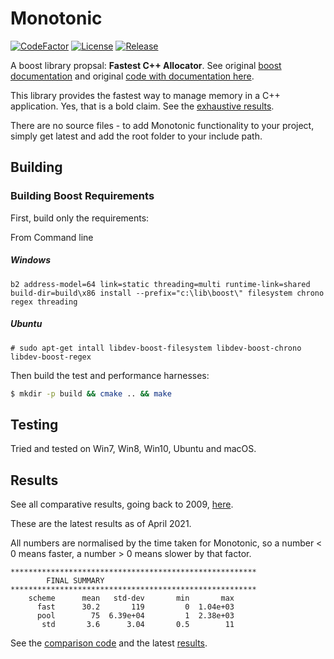 # Monotonic
[![CodeFactor](https://www.codefactor.io/repository/github/cschladetsch/monotonic/badge)](https://www.codefactor.io/repository/github/cschladetsch/monotonic)
[![License](https://img.shields.io/github/license/cschladetsch/monotonic.svg?label=License&maxAge=86400)](./LICENSE.txt)
[![Release](https://img.shields.io/github/release/cschladetsch/monotonic.svg?label=Release&maxAge=60)](https://github.com/cschladetsch/monotonic/releases/latest)

A boost library propsal: **Fastest C++ Allocator**. See original [boost documentation](https://htmlpreview.github.io/?ttps://github.com/cschladetsch/Monotonic/blob/develop/libs/monotonic/doc/html/index.html) and original [code with documentation here](https://svn.boost.org/svn/boost/sandbox/monotonic/libs/monotonic/doc/html/index.html).

This library provides the fastest way to manage memory in a C++ application. Yes, that is a bold claim. See the [exhaustive results]( http://github.com/cschladetsch/Monotonic/tree/master/libs/monotonic/test/results/). 

There are no source files - to add Monotonic functionality to your project, simply get latest and add the root folder to your include path.

## Building

### Building Boost Requirements

First, build only the requirements:

From Command line 

##### Windows
```
b2 address-model=64 link=static threading=multi runtime-link=shared build-dir=build\x86 install --prefix="c:\lib\boost\" filesystem chrono regex threading
```

##### Ubuntu
```
# sudo apt-get intall libdev-boost-filesystem libdev-boost-chrono libdev-boost-regex
```

Then build the test and performance harnesses:
```bash
$ mkdir -p build && cmake .. && make
```

## Testing

Tried and tested on Win7, Win8, Win10, Ubuntu and macOS.

## Results

See all comparative results, going back to 2009, [here](/libs/monotonic/test/results).

These are the latest results as of April 2021.

All numbers are normalised by the time taken for Monotonic, so a number < 0 means faster, a number > 0 means slower by that factor.

```
*******************************************************
		FINAL SUMMARY
*******************************************************
    scheme      mean   std-dev       min       max
      fast      30.2       119         0  1.04e+03
      pool        75  6.39e+04         1  2.38e+03
       std       3.6      3.04       0.5        11
```

See the [comparison code](/libs/monotonic/test/compare_memory_pool.cpp) and the latest [results](/libs/monotonic/test/results/2021).

